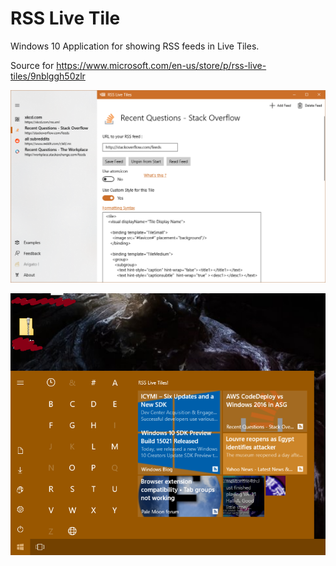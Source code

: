 # RSS Live Tile
Windows 10 Application for showing RSS feeds in Live Tiles.

Source for https://www.microsoft.com/en-us/store/p/rss-live-tiles/9nblggh50zlr

![](https://raw.githubusercontent.com/Difegue/SimpleRSSLiveTile/master/screenshot.png)

![](https://raw.githubusercontent.com/Difegue/SimpleRSSLiveTile/master/screenshot2.png)